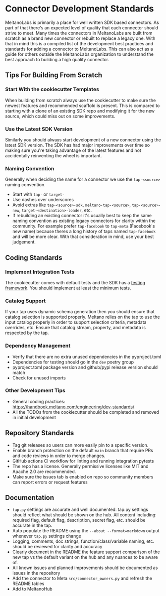 # Connector Development Standards

MeltanoLabs is primarily a place for well written SDK based connectors.
As part of that there's an expected level of quality that each connector should strive to meet.
Many times the connectors in MeltanoLabs are built from scratch as a brand new connector or rebuilt to replace a legacy one.
With that in mind this is a compiled list of the development best practices and standards for adding a connector to MeltanoLabs.
This can also act as a guide for others outside the MeltanoLabs organization to understand the best approach to building a high quality connector.

## Tips For Building From Scratch

### Start With the cookiecutter Templates

When building from scratch always use the cookiecutter to make sure the newest features and recommended scaffold is present.
This is compared to starting with a clone of an existing SDK repo and modifying it for the new source, which could miss out on some improvements.

### Use the Latest SDK Version

Similarly you should always start development of a new connector using the latest SDK version.
The SDK has had major improvements over time so making sure you're taking advantage of the latest features and not accidentally reinventing the wheel is important.

### Naming Convention

Generally when deciding the name for a connector we use the `tap-<source>` naming convention.
- Start with `tap-` or `target-`
- Use dashes over underscores
- Avoid extras like `tap-<source>-sdk`, `meltano-tap-<source>`, `tap-<source>-new`, `target-<destination>-loader`, etc.
- If rebuilding an existing connector it's usually best to keep the same naming convention as existing legacy connectors for clarity within the community.
For example prefer `tap-facebook` to `tap-meta` (Facebook's new name) because theres a long history of taps named `tap-facebook` and will be more clear.
With that consideration in mind, use your best judgement.

## Coding Standards

### Implement Integration Tests
The cookiecutter comes with default tests and the SDK has a [testing framework](https://sdk.meltano.com/en/latest/testing.html).
You should implement at least the minimum tests.

### Catalog Support

If your tap uses dynamic schema generation then you should ensure that catalog selection is supported properly.
Meltano relies on the tap to use the input catalog properly in order to support selection criteria, metadata overrides, etc.
Ensure that catalog stream, property, and metadata is respected by the tap.

### Dependency Management

- Verify that there are no extra unused dependencies in the pyproject.toml
- Dependencies for testing should go in the `dev` poetry group
- pyproject.toml package version and github/pypi release version should match
- Check for unused imports

### Other Development Tips
- General coding practices: https://handbook.meltano.com/engineering/dev-standards/
- All the TODOs from the cookiecutter should be completed and removed in initial development

## Repository Standards

- Tag git releases so users can more easily pin to a specific version.
- Enable branch protection on the default `main` branch that require PRs and code reviews in order to merge changes.
- GitHub actions CI workflow for linting and running integration pytests
- The repo has a license. Generally permissive licenses like MIT and Apache 2.0 are recommended. 
- Make sure the issues tab is enabled on repo so community members can report errors or request features

## Documentation

- `tap.py` settings are accurate and well documented. tap.py settings should reflect what should be shown on the hub. All content including: required flag, default flag, description, secret flag, etc. should be accurate in the tap.
- Auto populate the README using the `--about --format=markdown` output whenever `tap.py` settings change
- Logging, comments, doc strings, function/class/variable naming, etc. should be reviewed for clarity and accuracy
- Clearly document in the README the feature support comparison of the new tap vs the default variant on the hub and any nuances to be aware of.
- All known issues and planned improvements should be documented as issues in the repository
- Add the connector to Meta `src/connector_owners.py` and refresh the README tables
- Add to MeltanoHub
